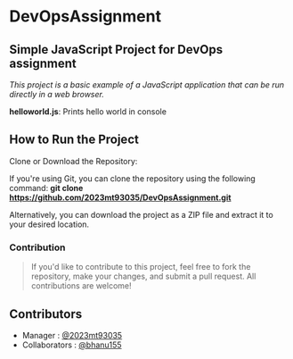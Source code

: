 # DevOpsAssignment
## Simple JavaScript Project for DevOps assignment

*This project is a basic example of a JavaScript application that can be run directly in a web browser.*

**helloworld.js**: Prints hello world in console

## How to Run the Project
Clone or Download the Repository:

If you're using Git, you can clone the repository using the following command: **git clone https://github.com/2023mt93035/DevOpsAssignment.git**

Alternatively, you can download the project as a ZIP file and extract it to your desired location.


### Contribution ###
> If you'd like to contribute to this project, feel free to fork the repository, make your changes, and submit a pull request. All contributions are welcome!

## Contributors ##
- Manager : [@2023mt93035](https://github.com/2023mt93035)
- Collaborators : [@bhanu155](https://github.com/bhanu155)

